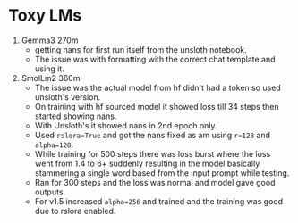 # Toxy LMs


1. Gemma3 270m
   - getting nans for first run itself from the unsloth notebook.
   - The issue was with formatting with the correct chat template and using it.
3. SmolLm2 360m
   - The issue was the actual model from hf didn't had a <eos> token so used unsloth's version.
   - On training with hf sourced model it showed loss till 34 steps then started showing nans.
   - With Unsloth's it showed nans in 2nd epoch only.
   - Used `rslora=True` and got the nans fixed as am using `r=128` and `alpha=128`.
   - While training for 500 steps there was loss burst where the loss went from 1.4 to 6+ suddenly resulting in the model basically stammering a single word based from the input prompt while testing.
   - Ran for 300 steps and the loss was normal and model gave good outputs.
   - For v1.5 increased `alpha=256` and trained and the training was good due to rslora enabled.
